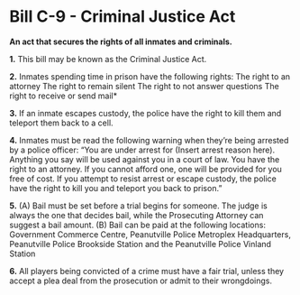 # Bill C-9 - Criminal Justice Act
**An act that secures the rights of all inmates and criminals.**

**1.** This bill may be known as the Criminal Justice Act.

**2.** Inmates spending time in prison have the following rights:
The right to an attorney
The right to remain silent
The right to not answer questions
The right to receive or send mail*

**3.** If an inmate escapes custody, the police have the right to kill them and teleport them back to a cell.

**4.** Inmates must be read the following warning when they’re being arrested by a police officer: “You are under arrest for (Insert arrest reason here). Anything you say will be used against you in a court of law. You have the right to an attorney. If you cannot afford one, one will be provided for you free of cost. If you attempt to resist arrest or escape custody, the police have the right to kill you and teleport you back to prison.”

**5.** (A) Bail must be set before a trial begins for someone. The judge is always the one that decides bail, while the Prosecuting Attorney can suggest a bail amount.
    (B) Bail can be paid at the following locations: Government Commerce Centre, Peanutville Police Metroplex Headquarters, Peanutville Police Brookside Station and the Peanutville Police Vinland Station

**6.** All players being convicted of a crime must have a fair trial, unless they accept a plea deal from the prosecution or admit to their wrongdoings.
